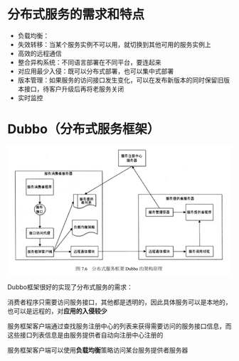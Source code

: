 # 分布式服务的需求和特点

* 负载均衡：
* 失效转移：当某个服务实例不可以用，就切换到其他可用的服务实例上
* 高效的远程通信
* 整合异构系统：不同语言部署在不同平台，要连起来
* 对应用最少入侵：既可以分布式部署，也可以集中式部署
* 版本管理：如果服务的访问接口发生变化，可以在发布新版本的同时保留旧版本接口，待客户升级后再将老服务关闭
* 实时监控

# Dubbo（分布式服务框架）

![](/assets/7.6.png)

Dubbo框架很好的实现了分布式服务的需求：

消费者程序只需要访问服务接口，其他都是透明的，因此具体服务可以是本地的，也可以是远程的，对**应用的入侵较少**

服务框架客户端通过查找服务注册中心的列表来获得需要访问的服务接口信息，而这些接口列表信息是由服务提供者自动向注册中心注册的

服务框架客户端可以使用**负载均衡**策略访问某台服务提供者服务器





